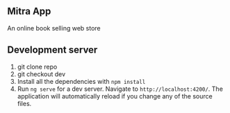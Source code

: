 ## Mitra App

An online book selling web store


## Development server
1. git clone repo
2. git checkout dev
3. Install all the dependencies with `npm install`
4. Run `ng serve` for a dev server. Navigate to `http://localhost:4200/`. The application will automatically reload if you change any of the source files.
